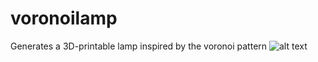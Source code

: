 # voronoilamp
Generates a 3D-printable lamp inspired by the voronoi pattern
![alt text](https://github.com/JF0C/voronoilamp/new/main/preview_obj.PNG)
